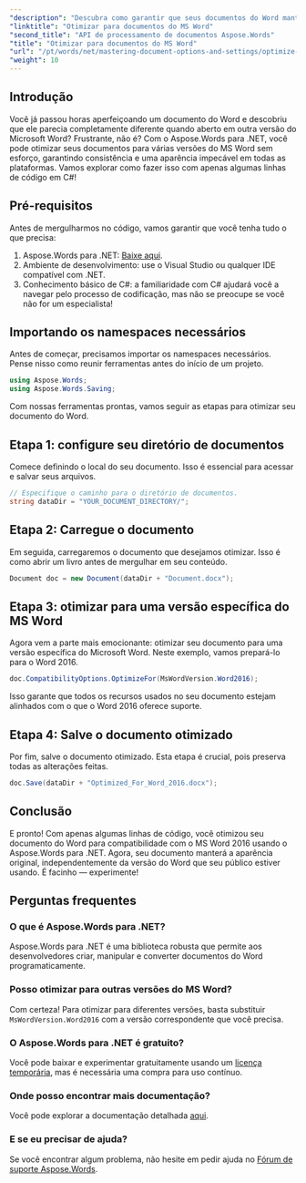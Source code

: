 ```yaml
---
"description": "Descubra como garantir que seus documentos do Word mantenham sua formatação e aparência em diferentes versões do Microsoft Word usando o Aspose.Words para .NET."
"linktitle": "Otimizar para documentos do MS Word"
"second_title": "API de processamento de documentos Aspose.Words"
"title": "Otimizar para documentos do MS Word"
"url": "/pt/words/net/mastering-document-options-and-settings/optimize-for-ms-word-document/"
"weight": 10
---
```


## Introdução

Você já passou horas aperfeiçoando um documento do Word e descobriu que ele parecia completamente diferente quando aberto em outra versão do Microsoft Word? Frustrante, não é? Com o Aspose.Words para .NET, você pode otimizar seus documentos para várias versões do MS Word sem esforço, garantindo consistência e uma aparência impecável em todas as plataformas. Vamos explorar como fazer isso com apenas algumas linhas de código em C#!

## Pré-requisitos

Antes de mergulharmos no código, vamos garantir que você tenha tudo o que precisa:

1. Aspose.Words para .NET: [Baixe aqui](https://releases.aspose.com/words/net/).
2. Ambiente de desenvolvimento: use o Visual Studio ou qualquer IDE compatível com .NET.
3. Conhecimento básico de C#: a familiaridade com C# ajudará você a navegar pelo processo de codificação, mas não se preocupe se você não for um especialista!

## Importando os namespaces necessários

Antes de começar, precisamos importar os namespaces necessários. Pense nisso como reunir ferramentas antes do início de um projeto.

```csharp
using Aspose.Words;
using Aspose.Words.Saving;
```

Com nossas ferramentas prontas, vamos seguir as etapas para otimizar seu documento do Word.

## Etapa 1: configure seu diretório de documentos

Comece definindo o local do seu documento. Isso é essencial para acessar e salvar seus arquivos.

```csharp
// Especifique o caminho para o diretório de documentos.
string dataDir = "YOUR_DOCUMENT_DIRECTORY/";
```

## Etapa 2: Carregue o documento

Em seguida, carregaremos o documento que desejamos otimizar. Isso é como abrir um livro antes de mergulhar em seu conteúdo.

```csharp
Document doc = new Document(dataDir + "Document.docx");
```

## Etapa 3: otimizar para uma versão específica do MS Word

Agora vem a parte mais emocionante: otimizar seu documento para uma versão específica do Microsoft Word. Neste exemplo, vamos prepará-lo para o Word 2016.

```csharp
doc.CompatibilityOptions.OptimizeFor(MsWordVersion.Word2016);
```

Isso garante que todos os recursos usados no seu documento estejam alinhados com o que o Word 2016 oferece suporte.

## Etapa 4: Salve o documento otimizado

Por fim, salve o documento otimizado. Esta etapa é crucial, pois preserva todas as alterações feitas.

```csharp
doc.Save(dataDir + "Optimized_For_Word_2016.docx");
```

## Conclusão

E pronto! Com apenas algumas linhas de código, você otimizou seu documento do Word para compatibilidade com o MS Word 2016 usando o Aspose.Words para .NET. Agora, seu documento manterá a aparência original, independentemente da versão do Word que seu público estiver usando. É facinho — experimente!

## Perguntas frequentes

### O que é Aspose.Words para .NET?
Aspose.Words para .NET é uma biblioteca robusta que permite aos desenvolvedores criar, manipular e converter documentos do Word programaticamente.

### Posso otimizar para outras versões do MS Word?
Com certeza! Para otimizar para diferentes versões, basta substituir `MsWordVersion.Word2016` com a versão correspondente que você precisa.

### O Aspose.Words para .NET é gratuito?
Você pode baixar e experimentar gratuitamente usando um [licença temporária](https://purchase.aspose.com/temporary-license/), mas é necessária uma compra para uso contínuo.

### Onde posso encontrar mais documentação?
Você pode explorar a documentação detalhada [aqui](https://reference.aspose.com/words/net/).

### E se eu precisar de ajuda?
Se você encontrar algum problema, não hesite em pedir ajuda no [Fórum de suporte Aspose.Words](https://forum.aspose.com/c/words/8).